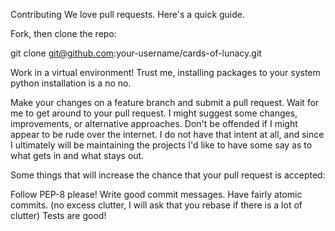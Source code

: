 Contributing
We love pull requests. Here's a quick guide.

Fork, then clone the repo:

git clone git@github.com:your-username/cards-of-lunacy.git

Work in a virtual environment! Trust me, installing packages to your system python installation is a no no.

Make your changes on a feature branch and submit a pull request.
Wait for me to get around to your pull request. I might suggest some changes, improvements, or alternative approaches. Don't be offended if I might appear to be rude over the internet. I do not have that intent at all, and since I ultimately will be maintaining the projects I'd like to have some say as to what gets in and what stays out.

Some things that will increase the chance that your pull request is accepted:

Follow PEP-8 please!
Write good commit messages.
Have fairly atomic commits. (no excess clutter, I will ask that you rebase if there is a lot of clutter)
Tests are good!
